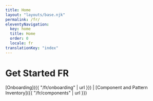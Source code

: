 ```yaml
---
title: Home
layout: "layouts/base.njk"
permalink: /fr/
eleventyNavigation:
  key: home
  title: Home
  order: 0
  locale: fr
translationKey: "index"
---
```


# Get Started FR

[Onboarding]({{ "/fr/onboarding" | url }}) | [Component and Pattern Inventory]({{ "/fr/components" | url }})
